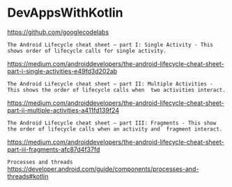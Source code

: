 # DevAppsWithKotlin
https://github.com/googlecodelabs

`The Android Lifecycle cheat sheet — part I: Single Activity - This shows order of lifecycle calls for single activity.`

https://medium.com/androiddevelopers/the-android-lifecycle-cheat-sheet-part-i-single-activities-e49fd3d202ab

`The Android Lifecycle cheat sheet — part II: Multiple Activities - This shows the order of lifecycle calls when 
two activities interact.`

https://medium.com/androiddevelopers/the-android-lifecycle-cheat-sheet-part-ii-multiple-activities-a411fd139f24

`The Android Lifecycle cheat sheet — part III: Fragments - This show the order of lifecycle calls when an activity and 
fragment interact.`

https://medium.com/androiddevelopers/the-android-lifecycle-cheat-sheet-part-iii-fragments-afc87d4f37fd

`Processes and threads`
https://developer.android.com/guide/components/processes-and-threads#kotlin
